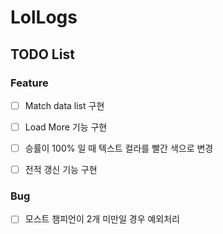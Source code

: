 # LolLogs

## TODO List

### Feature

- [ ] Match data list 구현
- [ ] Load More 기능 구현
- [ ] 승률이 100% 일 때 텍스트 컬라를 빨간 색으로 변경
- [ ] 전적 갱신 기능 구현


### Bug

- [ ] 모스트 챔피언이 2개 미만일 경우 예외처리
